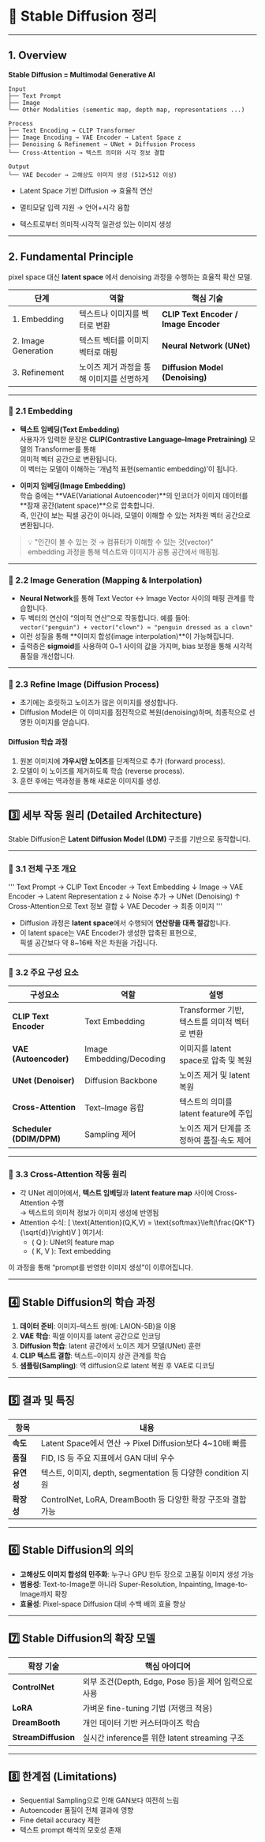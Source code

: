 # 🧠 Stable Diffusion 정리

---

## 1. Overview

**Stable Diffusion = Multimodal Generative AI**  
```
Input
├── Text Prompt
├── Image
└── Other Modalities (sementic map, depth map, representations ...)

Process
├── Text Encoding → CLIP Transformer
├── Image Encoding → VAE Encoder → Latent Space z
├── Denoising & Refinement → UNet + Diffusion Process
└── Cross-Attention → 텍스트 의미와 시각 정보 결합

Output
└── VAE Decoder → 고해상도 이미지 생성 (512×512 이상)
```

- Latent Space 기반 Diffusion → 효율적 연산

- 멀티모달 입력 지원 → 언어+시각 융합

- 텍스트로부터 의미적·시각적 일관성 있는 이미지 생성

---

## 2. Fundamental Principle

pixel space 대신 **latent space** 에서 denoising 과정을 수행하는 효율적 확산 모델.

| 단계 | 역할 | 핵심 기술 |
|------|------|-----------|
| 1. Embedding | 텍스트나 이미지를 벡터로 변환 | **CLIP Text Encoder / Image Encoder** |
| 2. Image Generation | 텍스트 벡터를 이미지 벡터로 매핑 | **Neural Network (UNet)** |
| 3. Refinement | 노이즈 제거 과정을 통해 이미지를 선명하게 | **Diffusion Model (Denoising)** |

---

### 🔹 2.1 Embedding

- **텍스트 임베딩(Text Embedding)**  
  사용자가 입력한 문장은 **CLIP(Contrastive Language–Image Pretraining)** 모델의 Transformer를 통해  
  의미적 벡터 공간으로 변환됩니다.  
  이 벡터는 모델이 이해하는 ‘개념적 표현(semantic embedding)’이 됩니다.

- **이미지 임베딩(Image Embedding)**  
  학습 중에는 **VAE(Variational Autoencoder)**의 인코더가 이미지 데이터를 **잠재 공간(latent space)**으로 압축합니다.  
  즉, 인간이 보는 픽셀 공간이 아니라, 모델이 이해할 수 있는 저차원 벡터 공간으로 변환됩니다.

> 💡 "인간이 볼 수 있는 것 → 컴퓨터가 이해할 수 있는 것(vector)"  
> embedding 과정을 통해 텍스트와 이미지가 공통 공간에서 매핑됨.

---

### 🔹 2.2 Image Generation (Mapping & Interpolation)

- **Neural Network**를 통해 Text Vector ↔ Image Vector 사이의 매핑 관계를 학습합니다.  
- 두 벡터의 연산이 “의미적 연산”으로 작동합니다.
  예를 들어:  
  `vector("penguin") + vector("clown") ≈ "penguin dressed as a clown"`
- 이런 성질을 통해 **이미지 합성(image interpolation)**이 가능해집니다.
- 출력층은 **sigmoid**를 사용하여 0~1 사이의 값을 가지며, bias 보정을 통해 시각적 품질을 개선합니다.

---

### 🔹 2.3 Refine Image (Diffusion Process)

- 초기에는 흐릿하고 노이즈가 많은 이미지를 생성합니다.  
- Diffusion Model은 이 이미지를 점진적으로 복원(denoising)하며, 최종적으로 선명한 이미지를 얻습니다.

#### Diffusion 학습 과정
1. 원본 이미지에 **가우시안 노이즈**를 단계적으로 추가 (forward process).  
2. 모델이 이 노이즈를 제거하도록 학습 (reverse process).  
3. 훈련 후에는 역과정을 통해 새로운 이미지를 생성.

---

## 3️⃣ 세부 작동 원리 (Detailed Architecture)

Stable Diffusion은 **Latent Diffusion Model (LDM)** 구조를 기반으로 동작합니다.

---

### 🔸 3.1 전체 구조 개요

'''
Text Prompt → CLIP Text Encoder → Text Embedding
↓
Image → VAE Encoder → Latent Representation z
↓
Noise 추가 → UNet (Denoising)
↑
Cross-Attention으로 Text 정보 결합
↓
VAE Decoder → 최종 이미지
'''

- Diffusion 과정은 **latent space**에서 수행되어 **연산량을 대폭 절감**합니다.
- 이 latent space는 VAE Encoder가 생성한 압축된 표현으로,  
  픽셀 공간보다 약 8~16배 작은 차원을 가집니다.

---

### 🔸 3.2 주요 구성 요소

| 구성요소 | 역할 | 설명 |
|-----------|------|------|
| **CLIP Text Encoder** | Text Embedding | Transformer 기반, 텍스트를 의미적 벡터로 변환 |
| **VAE (Autoencoder)** | Image Embedding/Decoding | 이미지를 latent space로 압축 및 복원 |
| **UNet (Denoiser)** | Diffusion Backbone | 노이즈 제거 및 latent 복원 |
| **Cross-Attention** | Text–Image 융합 | 텍스트의 의미를 latent feature에 주입 |
| **Scheduler (DDIM/DPM)** | Sampling 제어 | 노이즈 제거 단계를 조정하여 품질·속도 제어 |

---

### 🔸 3.3 Cross-Attention 작동 원리

- 각 UNet 레이어에서, **텍스트 임베딩**과 **latent feature map** 사이에 Cross-Attention 수행  
  → 텍스트의 의미적 정보가 이미지 생성에 반영됨  
- Attention 수식:
  \[
  \text{Attention}(Q,K,V) = \text{softmax}\left(\frac{QK^T}{\sqrt{d}}\right)V
  \]
  여기서:
  - \( Q \): UNet의 feature map  
  - \( K, V \): Text embedding  

이 과정을 통해 “prompt를 반영한 이미지 생성”이 이루어집니다.

---

## 4️⃣ Stable Diffusion의 학습 과정

1. **데이터 준비**: 이미지–텍스트 쌍(예: LAION-5B)을 이용  
2. **VAE 학습**: 픽셀 이미지를 latent 공간으로 인코딩  
3. **Diffusion 학습**: latent 공간에서 노이즈 제거 모델(UNet) 훈련  
4. **CLIP 텍스트 결합**: 텍스트–이미지 상관 관계를 학습  
5. **샘플링(Sampling)**: 역 diffusion으로 latent 복원 후 VAE로 디코딩

---

## 5️⃣ 결과 및 특징

| 항목 | 내용 |
|------|------|
| **속도** | Latent Space에서 연산 → Pixel Diffusion보다 4~10배 빠름 |
| **품질** | FID, IS 등 주요 지표에서 GAN 대비 우수 |
| **유연성** | 텍스트, 이미지, depth, segmentation 등 다양한 condition 지원 |
| **확장성** | ControlNet, LoRA, DreamBooth 등 다양한 확장 구조와 결합 가능 |

---

## 6️⃣ Stable Diffusion의 의의

- **고해상도 이미지 합성의 민주화**: 누구나 GPU 한두 장으로 고품질 이미지 생성 가능  
- **범용성**: Text-to-Image뿐 아니라 Super-Resolution, Inpainting, Image-to-Image까지 확장  
- **효율성**: Pixel-space Diffusion 대비 수백 배의 효율 향상

---

## 7️⃣ Stable Diffusion의 확장 모델

| 확장 기술 | 핵심 아이디어 |
|------------|----------------|
| **ControlNet** | 외부 조건(Depth, Edge, Pose 등)을 제어 입력으로 사용 |
| **LoRA** | 가벼운 fine-tuning 기법 (저랭크 적응) |
| **DreamBooth** | 개인 데이터 기반 커스터마이즈 학습 |
| **StreamDiffusion** | 실시간 inference를 위한 latent streaming 구조 |

---

## 8️⃣ 한계점 (Limitations)

- Sequential Sampling으로 인해 GAN보다 여전히 느림  
- Autoencoder 품질이 전체 결과에 영향  
- Fine detail accuracy 제한  
- 텍스트 prompt 해석의 모호성 존재



